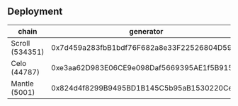 ## Deployment

| chain           | generator                                  | Mock token                                 | aave                                       | connector                                  | core                                       | uniswap                                    |
| --------------- | ------------------------------------------ | ------------------------------------------ | ------------------------------------------ | ------------------------------------------ | ------------------------------------------ | ------------------------------------------ |
| Scroll (534351) | 0x7d459a283fbB1bdf76F682a8e33F22526804D595 | 0xfA91c4C5C12C18ed73E5DD8eE3Ddcc145e6A67F2 | 0xe3aa62D983E06CE9e098Daf5669395AE1f5B9155 | 0x0cA783F57ae475dF23Fb5d2a819cd262f3C3ffbB | 0x4629D2f7b6D8ce9a56E5f1Feaa90AB0C1A34dc86 | 0x6DA6d14765e933be8F335B4a64a135719d61f83c |
| Celo (44787)    | 0xe3aa62D983E06CE9e098Daf5669395AE1f5B9155 | 0x5444Ef47042b76178d1C21Ff519f84d7A621d175 | 0x0cA783F57ae475dF23Fb5d2a819cd262f3C3ffbB | 0xe92764589068136b0c71BcB6ac165D58833ab682 | 0xa978f40Ff8b626f27Be6d9e1Cb9c1a13C2dB8505 | 0x9975b28738bf084EC8c4b728C11551D939F03418 |
| Mantle (5001)   | 0x824d4f8299B9495BD1B145C5b95aB1530220Ce8F | 0x5931CD0bD6AE26623107eA805ed422F878dbc594 | 0x7d459a283fbB1bdf76F682a8e33F22526804D595 | 0x0cA783F57ae475dF23Fb5d2a819cd262f3C3ffbB | 0xe3aa62D983E06CE9e098Daf5669395AE1f5B9155 | 0x4629D2f7b6D8ce9a56E5f1Feaa90AB0C1A34dc86 |
